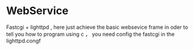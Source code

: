 # WebService

  Fastcgi + lighttpd , here just achieve the basic  websevice frame in oder to tell you
how to program using c ， you need config the fastcgi in the lighttpd.congf
